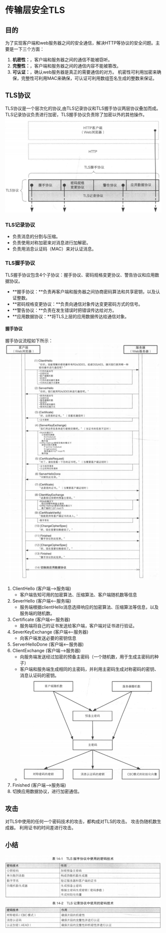 # 传输层安全TLS

## 目的
为了实现客户端和web服务器之间的安全通信，解决HTTP等协议的安全问题。主要是一下三个方面：
1. **机密性：**，客户端和服务器之间的通信不能被窃听。
2. **完整性：**，客户端和服务器之间的通信内容不能被篡改。
3. **可认证：**，确认web服务器是真正的需要通信的对方。
机密性可利用加密来确保，完整性可利用MAC来确保，可认证可利用数组签名生成的整数来保证。


## TLS协议
TLS协议是一个层次化的协议,由TLS记录协议和TLS握手协议两层协议叠加而成。TLS记录协议负责进行加密，TLS握手协议负责除了加密以外的其他操作。
![TLS协议层次结构](tls_level.png)

### TLS记录协议
- 负责消息的分割与压缩。
- 负责使用对称加密来对消息进行加解密。
- 负责用消息认证码（MAC）来对认证消息。

### TLS握手协议
TLS握手协议包含4个子协议：握手协议、密码规格变更协议、警告协议和应用数据协议。
- **握手协议：**负责再客户端和服务器之间协商密码算法和共享密钥，以及认证整数。
- **密码规格变更协议：**负责向通信对象传达变更密码方式的信号。
- **警告协议：**负责在发生错误时把错误传达给对方。
- **应用数据协议：**将TLS上层的应用数据传达给通信对象。

#### 握手协议
握手协议流程如下所示：
![TLS握手协议](tls_handshake.png)
1. ClientHello (客户端-->服务端)
   - 客户端告知可用的加密算法、压缩算法、客户端随机数等信息
2. SeverHello (客户端<--服务端)
   - 服务端根据clientHello消息选择响应的加密算法、压缩算法等信息，以及服务端的随机数。
3. Certificate (客户端<--服务器)
   - 服务端将自己的证书发送给客户端，客户端对证书进行验证。
4. SeverKeyExchange (客户端<--服务器)
   - 向客户端发送必要的密钥信息
5. ServerHelloDone (客户端<--服务器)
6. ClientExchange (客户端-->服务器)
   - 向服务端发送经过加密的预备主密码（一个随机数，用于生成主密码的种子）
   - 客户端和服务端生成相同的主密码，并利用主密码生成对称密码的密钥、消息认证码的密钥。
   - ![密钥素材生成](tls_crypto.png)
7. Finished (客户端-->服务端)
8. 切换应用数据协议，进行加密通信。

## 攻击
对TLS中使用的任何一个密码技术的攻击，都构成对TLS的攻击。
攻击伪随机数生成器。
利用证书的时间差进行攻击。


## 小结
![TLS中密码技术](tls_summary.png)

